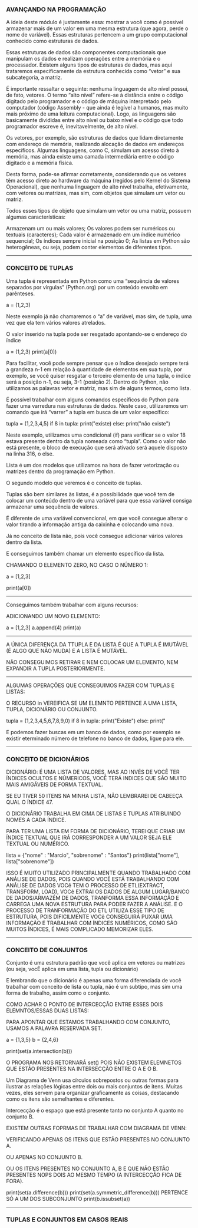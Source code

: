 ### AVANÇANDO NA PROGRAMAÇÃO

A ideia deste módulo é justamente essa: mostrar a você como é possível armazenar mais de um valor em uma mesma estrutura (que agora, perde o nome de variável). Essas estruturas pertencem a um grupo computacional conhecido como estruturas de dados.

Essas estruturas de dados são componentes computacionais que manipulam os dados e realizam operações entre a memória e o processador. Existem alguns tipos de estruturas de dados, mas aqui trataremos especificamente da estrutura conhecida como “vetor” e sua subcategoria, a matriz.

É importante ressaltar o seguinte: nenhuma linguagem de alto nível possui, de fato, vetores. O termo “alto nível” refere-se à distância entre o código digitado pelo programador e o código de máquina interpretado pelo computador (código Assembly - que ainda é legível a humanos, mas muito mais próximo de uma leitura computacional). Logo, as linguagens são basicamente divididas entre alto nível ou baixo nível e o código que todo programador escreve é, inevitavelmente, de alto nível.

Os vetores, por exemplo, são estruturas de dados que lidam diretamente com endereço de memória, realizando alocação de dados em endereços específicos. Algumas linguagens, como C, simulam um acesso direto à memória, mas ainda existe uma camada intermediária entre o código digitado e a memória física.

Desta forma, pode-se afirmar corretamente, considerando que os vetores têm acesso direto ao hardware da máquina (regidos pelo Kernel do Sistema Operacional), que nenhuma linguagem de alto nível trabalha, efetivamente, com vetores ou matrizes, mas sim, com objetos que simulam um vetor ou matriz.

Todos esses tipos de objeto que simulam um vetor ou uma matriz, possuem algumas características:

Armazenam um ou mais valores;
Os valores podem ser numéricos ou textuais (caracteres);
Cada valor é armazenado em um índice numérico sequencial;
Os índices sempre inicial na posição 0;
As listas em Python são heterogêneas, ou seja, podem conter elementos de diferentes tipos.

---

### CONCEITO DE TUPLAS

Uma tupla é representada em Python como uma “sequência de valores separados por vírgulas” (Python.org) por um conteúdo envolto em parênteses.

a = (1,2,3)

Neste exemplo já não chamaremos o “a” de variável, mas sim, de tupla, uma vez que ela tem vários valores atrelados.

O valor inserido na tupla pode ser resgatado apontando-se o endereço do índice 

a = (1,2,3)
print(a[0])

Para facilitar, você pode sempre pensar que o índice desejado sempre terá a grandeza n-1 em relação à quantidade de elementos em sua tupla, por exemplo, se você quiser resgatar o terceiro elemento de uma tupla, o índice será a posição n-1, ou seja, 3-1 (posição 2).
Dentro do Python, não utilizamos as palavras vetor e matriz, mas sim de alguns termos, como lista.

É possível trabalhar com alguns comandos específicos do Python para fazer uma varredura nas estruturas de dados. Neste caso, utilizaremos um comando que irá “varrer” a tupla em busca de um valor específico:

tupla = (1,2,3,4,5)
if 8 in tupla:
    print("existe)
else:
    print("não existe")

Neste exemplo, utilizamos uma condicional (if) para verificar se o valor 18 estava presente dentro da tupla nomeada como “tupla”. Como o valor não está presente, o bloco de execução que será ativado será aquele disposto na linha 316, o else.

Lista é um dos modelos que utilizamos na hora de fazer vetorização ou matrizes dentro da programação em Python.

O segundo modelo que veremos é o conceito de tuplas.

Tuplas são bem similares às listas, é a possibilidade que você tem de colocar um conteúdo dentro de uma variável para que essa variável consiga armazenar uma sequência de valores.

É diferente de uma variável convencional, em que você consegue alterar o valor tirando a informação antiga da caixinha e colocando uma nova.

Já no conceito de lista não, pois você consegue adicionar vários valores dentro da lista.

E conseguimos também chamar um elemento específico da lista.

CHAMANDO O ELEMENTO ZERO, NO CASO O NÚMERO 1:

a = [1,2,3]

print(a[0])

---

Conseguimos também trabalhar com alguns recursos:

ADICIONANDO UM NOVO ELEMENTO:

a = [1,2,3]
a.append(4)
print(a)

---

A ÚNICA DIFERENÇA DA TTUPLA E DA LISTA É QUE A TUPLA É IMUTÁVEL (É ALGO QUE NÃO MUDA) E A LISTA É MUTÁVEL.

NÃO CONSEGUIMOS RETIRAR E NEM COLOCAR UM ELEMENTO, NEM EXPANDIR A TUPLA POSTERIORMENTE.

---

ALGUMAS OPERAÇÕES QUE CONSEGUIMOS FAZER COM TUPLAS E LISTAS:

O RECURSO in VEREIFICA SE UM ELEMNTO PERTENCE A UMA LISTA, TUPLA, DICIONÁRIO OU CONJUNTO.

tupla = (1,2,3,4,5,6,7,8,9,0)
if 8 in tupla:
     print("Existe")
else:
     print("

E podemos fazer buscas em um banco de dados, como por exemplo se existir eterminado número de telefone no banco de dados, ligue para ele.

---

### CONCEITO DE DICIONÁRIOS

DICIONÁRIO: É UMA LISTA DE VALORES, MAS AO INVÉS DE VOCÊ TER ÍNDICES OCULTOS E NÚMERICOS, VOCÊ TERÁ INDICES QUE SÃO MUITO MAIS AMIGÁVEIS DE FORMA TEXTUAL.

SE EU TIVER 50 ITENS NA MINHA LISTA, NÃO LEMBRAREI DE CABEEÇA QUAL O ÍNDICE 47.

O DICIONÁRIO TRABALHA EM CIMA DE LISTAS E TUPLAS ATRIBUINDO NOMES A CADA ÍNDICE.

PARA TER UMA LISTA EM FORMA DE DICIONÁRIO, TEREI QUE CRIAR UM ÍNDICE TEXTUAL QUE IRÁ CORRESPONDER A UM VALOR SEJA ELE TEXTUAL OU NUMÉRICO.

lista = {"nome" : "Marcio", "sobrenome" : "Santos"}
print(lista["nome"], lista["sobrenome"])

ISSO É MUITO UTILIZADO PRINCIPALMENTE QUANDO TRABALHADO COM ANÁLISE DE DADOS, POIS QUANDO VOCÊ ESTÁ TRABALHANDO COM ANÁLISE DE DADOS VOCê TEM O PROCESSO DE ETL(EXTRACT, TRANSFORM, LOAD), VOCê EXTRAI OS DADOS DE ALGUM LUGAR/BANCO DE DADOS/ARMAZÉM DE DADOS, TRANFORMA ESSA INFORMAÇÃO E CARREGA UMA NOVA ESTRUTURA PARA PODER FAZER A ANÁLISE. E O PROCESSO DE TRANFORMAÇÃO DO ETL UTILIZA ESSE TIPO DE ESTRUTURA, POIS DIFICILMENTE VOCê CONSEGUIRÁ PUXAR UMA INFORMAÇÃO E TRABALHAR COM ÍNDICES NUMÉRICOS, COMO SÃO MUITOS ÍNDICES, É MAIS COMPLICADO MEMORIZAR ELES.

---

### CONCEITO DE CONJUNTOS

Conjunto é uma estrutura padrão que você aplica em vetores ou matrizes (ou seja, vocÊ aplica em uma lista, tupla ou dicionário)

E lembrando que o dicionário é apenas uma forma diferenciada de você trabalhar com conceito de lista ou tupla, não é um subtipo, mas sim uma forma de trabalho, assim como o conjunto.

COMO ACHAR O PONTO DE INTERCECÇÃO ENTRE ESSES DOIS ELEMNTOS/ESSAS DUAS LISTAS:

PARA APONTAR QUE ESTAMOS TRABALHANDO COM CONJUNTO, USAMOS A PALAVRA RESERVADA SET.

a = {1,3,5}
b = {2,4,6}

print(set(a.intersection(b)))

O PROGRAMA NOS RETORNARÁ set() POIS NÃO EXISTEM ELEMNETOS QUE ESTÃO PRESENTES NA INTERSECÇÃO ENTRE O A E O B.

Um Diagrama de Venn usa círculos sobrepostos ou outras formas para ilustrar as relações lógicas entre dois ou mais conjuntos de itens. Muitas vezes, eles servem para organizar graficamente as coisas, destacando como os itens são semelhantes e diferentes.

Intercecção é o espaço que está presente tanto no conjunto A quanto no conjunto B.

EXISTEM OUTRAS FOPRMAS DE TRABALHAR COM DIAGRAMA DE VENN:

VERIFICANDO APENAS OS ITENS QUE ESTÃO PRESENTES NO CONJUNTO A.

OU APENAS NO CONJUNTO B.

OU OS ITENS PRESENTES NO CONJUNTO A, B E QUE NÃO ESTÃO PRESENTES NOPS DOIS AO MESMO TEMPO (A INTERCECÇÃO FICA DE FORA).

print(set(a.difference(b)))
print(set(a.symmetric_difference(b))) PERTENCE SÓ A UM DOS SUBCONJUNTO
print(b.issubset(a))

---

### TUPLAS E CONJUNTOS EM CASOS REAIS











